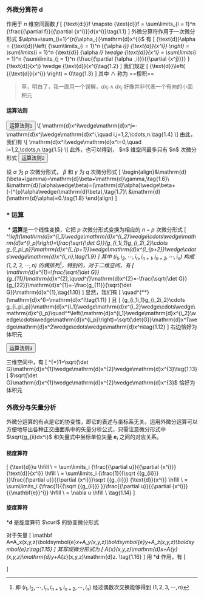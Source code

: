 ### 外微分算符 d

作用于 $n$ 维空间函数 $f$
\[
{\text{d:}}f \mapsto {\text{d}}f = \sum\limits_{i = 1}^n {\frac{{\partial f}}{{\partial {x^i}}}d{x^i}}\tag{1.1}
\]
外微分算符作用于一次微分形式 $\alpha=\sum_{i=1}^{n}\alpha_{i}\mathrm{d}x^{i}$ 有
\[
{\text{d}}\alpha  = {\text{d}}\left( {\sum\limits_{i = 1}^n {{\alpha _i}} {\text{d}}{x^i}} \right) = \sum\limits_{i = 1}^n {\text{d}} {\alpha _i} \wedge {\text{d}}{x^i} = \sum\limits_{i = 1}^n {\sum\limits_{j = 1}^n {\frac{{\partial {\alpha _i}}}{{\partial {x^j}}}} } {\text{d}}{x^j} \wedge {\text{d}}{x^i}\tag{1.2}
\]
我们规定
\[
{\text{d}}\left( {{\text{d}}{x^i}} \right) = 0\tag{1.3}
\]
其中 $\wedge$ 称为 ==楔积== 

> 草，明白了，我一直用一个误解，$dx_i\wedge dx_j$ 好像并非代表一个有向的小面积元

####  运算法则

<button>
    运算法则1
</button>
\[
\mathrm{d}x^i\wedge\mathrm{d}x^j=-\mathrm{d}x^j\wedge\mathrm{d}x^i,\quad i,j=1,2,\cdots,n.\tag{1.4}
\]
由此，我们有
\[
\mathrm{d}x^i\wedge\mathrm{d}x^i=0,\quad i=1,2,\cdots,n.\tag{1.5}
\]
此外，也可以得到， $n$ 维空间最多只有 $n$ 次微分形式

<button>
    运算法则2</button>

设 $\alpha$ 为 $p$ 次微分形式， $\beta$ 和 $\gamma$ 为 $q$ 次微分形式
\[
\begin{align}&\mathrm{d}(\beta+\gamma)=\mathrm{d}\beta+\mathrm{d}\gamma,\tag{1.6}\\
&\mathrm{d}(\alpha\wedge\beta)=(\mathrm{d}\alpha)\wedge\beta+(-)^{p}\alpha\wedge(\mathrm{d}\beta),\tag{1.7}\\
&\mathrm{d}(\mathrm{d}\alpha)=0.\tag{1.8}
\end{align}
\]


### $*$ 运算

​	**$*$ 运算**是一个线性变换，它把 $p$ 次微分形式变换为相应的 $n-p$ 次微分形式
\[
^*\left(\mathrm{d}x^{i_1}\wedge\mathrm{d}x^{i_2}\wedge\cdots\wedge\mathrm{d}x^{i_p}\right)=\frac{\sqrt{\det G}}{g_{i_1i_1}g_{i_2i_2}\cdots g_{i_pi_p}}\mathrm{d}x^{i_{p+1}}\wedge\mathrm{d}x^{i_{p+2}}\wedge\cdots\wedge\mathrm{d}x^{i_n},\tag{1.9}
\]
其中 $(i_{1},i_{2},\cdots,i_{n},i_{n+1},i_{n+2},\cdots,i_{n})$ 构成 $(1,2,3,\cdots,n)$ 的偶排列[^1]，特别的，对于二维空间，有
\[
\mathrm{d}x^{1}=\frac{\sqrt{\det G}}{g_{11}}\mathrm{d}x^{2},\quad^{*}\mathrm{d}x^{2}=-\frac{\sqrt{\det G}}{g_{22}}\mathrm{d}x^{1}=-\frac{g_{11}}{\sqrt{\det G}}\mathrm{d}x^{1},\tag{1.10}
\]
显然，我们有
\[
\quad^{**}(\mathrm{d}x^I)=\mathrm{d}x^I\tag{1.11}
\]
且
\[
{g_{i_1i_1}g_{i_2i_2}\cdots g_{i_pi_p}}\mathrm{d}x^{i_1}\wedge\mathrm{d}x^{i_2}\wedge\cdots\wedge\mathrm{d}x^{i_p}\quad^*\left(\mathrm{d}x^{i_1}\wedge\mathrm{d}x^{i_2}\wedge\cdots\wedge\mathrm{d}x^{i_p}\right)=\sqrt{\det{G}}\mathrm{d}x^1\wedge\mathrm{d}x^2\wedge\cdots\wedge\mathrm{d}x^n\tag{1.12}
\]
右边恰好为体积元

<button>
    运算法则3</button>

三维空间中，有
\[
^{*}1=\sqrt{\det G}\mathrm{d}x^{1}\wedge\mathrm{d}x^{2}\wedge\mathrm{d}x^{3}\tag{1.13}
\]
$\sqrt{\det G}\mathrm{d}x^{1}\wedge\mathrm{d}x^{2}\wedge\mathrm{d}x^{3}$ 恰好为体积元



### 外微分与矢量分析

​	外微分运算的有点是它的协变性，即它的表述与坐标系无关。运用外微分运算可以方便地导出各种正交曲面系中的矢量分析公式，只需注意微分形式中 $\sqrt{g_{ii}dx^i}$ 和矢量式中坐标单位矢量 $\mathbf{e}_i$ 之间的对应关系。

#### 梯度算符

\[
{\text{d}}u \hfill \\
   = \sum\limits_i {\frac{{\partial u}}{{\partial {x^i}}}{\text{d}}{x^i}}  \hfill \\
   = \sum\limits_i {\frac{1}{{\sqrt {{g_{ii}}} }}\frac{{\partial u}}{{\partial {x^i}}}\sqrt {{g_{ii}}} {\text{d}}{x^i}}  \hfill \\
   = \sum\limits_i {\frac{1}{{\sqrt {{g_{ii}}} }}\frac{{\partial u}}{{\partial {x^i}}}{{\mathbf{e}}^i}}  \hfill \\
   = \nabla u \hfill \\
   \tag{1.14}
\]

#### 旋度算符

$*\mathbf{d}$ 是旋度算符 $\curl$ 的协变微分形式

对于矢量
\[
\mathbf A=A_x(x,y,z)\boldsymbol{e}_x+A_y(x,y,z)\boldsymbol{e}_y+A_z(x,y,z)\boldsymbol{e}_z\tag{1.15}
\]
其写成微分形式为
\[
A_{x}(x,y,z)\mathrm{d}x+A_{y}(x,y,z)\mathrm{d}y+A_{z}(x,y,z)\mathrm{d}z.
\tag{1.16}
\]
用 $*\mathbf{d}$ 作用，有
\[

\]


[^1]:即 $(i_{1},i_{2},\cdots,i_{n},i_{n+1},i_{n+2},\cdots,i_{n})$ 经过偶数次交换能够得到 $(1,2,3,\cdots,n)$